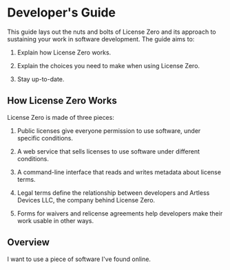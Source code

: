 # Developer's Guide

This guide lays out the nuts and bolts of License Zero and its approach to sustaining your work in software development.  The guide aims to:

1. Explain how License Zero works.

2. Explain the choices you need to make when using License Zero.

3. Stay up-to-date.

## How License Zero Works

License Zero is made of three pieces:

1. Public licenses give everyone permission to use software, under specific conditions.

2. A web service that sells licenses to use software under different conditions.

3. A command-line interface that reads and writes metadata about license terms.

4. Legal terms define the relationship between developers and Artless Devices LLC, the company behind License Zero.

5. Forms for waivers and relicense agreements help developers make their work usable in other ways.

## Overview

I want to use a piece of software I've found online.
